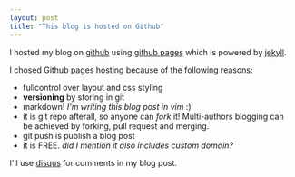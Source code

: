 ```yaml
---
layout: post
title: "This blog is hosted on Github"
---
```


I hosted my blog on [github][] using [github pages][github-pages] which is powered by [jekyll][].

I chosed Github pages hosting because of the following reasons:

- fullcontrol over layout and css styling
- **versioning** by storing in git
- markdown! _I'm writing this blog post in vim_ :)
- it is git repo afterall, so anyone can _fork_ it! Multi-authors blogging can be achieved by forking, pull request and merging.
- git push is publish a blog post
- it is FREE. _did I mention it also includes custom domain?_

I'll use [disqus][] for comments in my blog post.

[github]: //www.github.com
[github-pages]: //pages.github.com
[jekyll]: //github.com/mojombo/jekyll
[disqus]: //www.disqus.com
